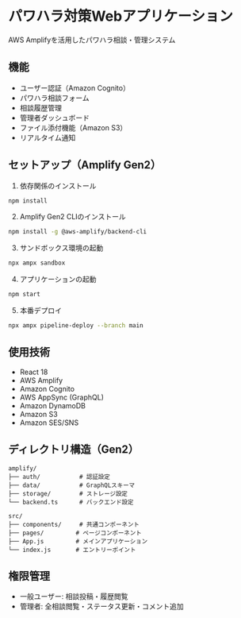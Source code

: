 # パワハラ対策Webアプリケーション

AWS Amplifyを活用したパワハラ相談・管理システム

## 機能

- ユーザー認証（Amazon Cognito）
- パワハラ相談フォーム
- 相談履歴管理
- 管理者ダッシュボード
- ファイル添付機能（Amazon S3）
- リアルタイム通知

## セットアップ（Amplify Gen2）

1. 依存関係のインストール
```bash
npm install
```

2. Amplify Gen2 CLIのインストール
```bash
npm install -g @aws-amplify/backend-cli
```

3. サンドボックス環境の起動
```bash
npx ampx sandbox
```

4. アプリケーションの起動
```bash
npm start
```

5. 本番デプロイ
```bash
npx ampx pipeline-deploy --branch main
```

## 使用技術

- React 18
- AWS Amplify
- Amazon Cognito
- AWS AppSync (GraphQL)
- Amazon DynamoDB
- Amazon S3
- Amazon SES/SNS

## ディレクトリ構造（Gen2）

```
amplify/
├── auth/           # 認証設定
├── data/           # GraphQLスキーマ
├── storage/        # ストレージ設定
└── backend.ts      # バックエンド設定

src/
├── components/     # 共通コンポーネント
├── pages/         # ページコンポーネント
├── App.js         # メインアプリケーション
└── index.js       # エントリーポイント
```

## 権限管理

- 一般ユーザー: 相談投稿・履歴閲覧
- 管理者: 全相談閲覧・ステータス更新・コメント追加